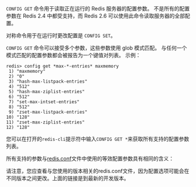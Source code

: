 `CONFIG GET` 命令用于读取正在运行的 Redis 服务器的配置参数。
不是所有的配置参数在 Redis 2.4 中都受支持，而 Redis 2.6 可以使用此命令读取服务器的全部配置。

对称命令用于在运行时更改配置是 `CONFIG SET`。

`CONFIG GET` 命令可以接受多个参数，这些参数使用 glob 模式匹配。
与任何一个模式匹配的配置参数都会被报告为一个键值对列表。
示例：

```
redis> config get *max-*-entries* maxmemory
 1) "maxmemory"
 2) "0"
 3) "hash-max-listpack-entries"
 4) "512"
 5) "hash-max-ziplist-entries"
 6) "512"
 7) "set-max-intset-entries"
 8) "512"
 9) "zset-max-listpack-entries"
10) "128"
11) "zset-max-ziplist-entries"
12) "128"
```

您可以在打开的`redis-cli`提示符中输入`CONFIG GET *`来获取所有支持的配置参数列表。

所有支持的参数与[redis.conf][hgcarr22rc]文件中使用的等效配置参数具有相同的含义：

[hgcarr22rc]: http://github.com/redis/redis/raw/unstable/redis.conf

请注意，您应查看与您使用的版本相关的redis.conf文件，因为配置选项可能会在不同版本之间更改。上面的链接是到最新的开发版本。
